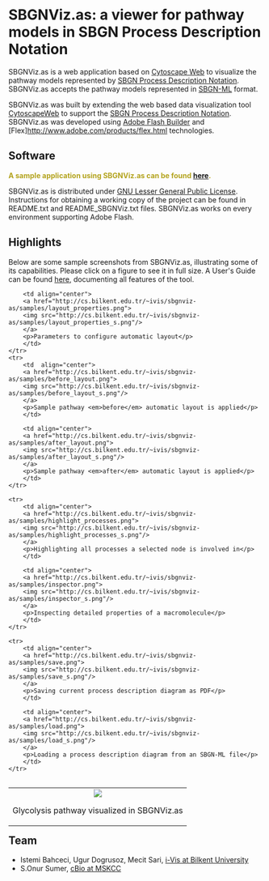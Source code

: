 # SBGNViz.as: a viewer for pathway models in SBGN Process Description Notation

SBGNViz.as is a web application based on [Cytoscape Web](http://cytoscapeweb.cytoscape.org) to visualize the pathway 
models represented by [SBGN Process Description Notation](http://www.sbgn.org/Image:Refcard-PD.png). SBGNViz.as 
accepts the pathway models represented in 
[SBGN-ML](http://sourceforge.net/apps/mediawiki/libsbgn/index.php?title=Exchange_Format) format. 

SBGNViz.as was built by extending the web based data visualization tool [CytoscapeWeb](http://cytoscapeweb.cytoscape.org)
to support the [SBGN Process Description Notation](http://www.sbgn.org/Image:Refcard-PD.png). SBGNViz.as was 
developed using [Adobe Flash Builder](http://www.adobe.com/products/flash-builder-family.html) and  
[Flex]http://www.adobe.com/products/flex.html technologies.

## Software

<font color="#B3A31D"><b>A sample application using SBGNViz.as can be found 
[here](http://www.cs.bilkent.edu.tr/~ivis/SBGNViz.as/).</b></font>

SBGNViz.as is distributed under [GNU Lesser General Public License](http://www.gnu.org/licenses/lgpl.html). 
Instructions for obtaining a working copy of the project can be found in README.txt and README_SBGNViz.txt files. 
SBGNViz.as works on every environment supporting Adobe Flash.

## Highlights

Below are some sample screenshots from SBGNViz.as, illustrating some of its capabilities. Please click on a figure 
to see it in full size. A User's Guide can be found 
[here](http://www.cs.bilkent.edu.tr/~ivis/sbgnviz-as/SBGNViz.as-1.0.UG.pdf), documenting all features of the tool.

<table align="left" cellspacing="18">
	<tr>
		<td align="center">
		<a href="http://cs.bilkent.edu.tr/~ivis/sbgnviz-as/samples/glycolysis.png">
		<img src="http://cs.bilkent.edu.tr/~ivis/sbgnviz-as/samples/glycolysis_s.png"/>
		</a>
		<p>Glycolysis pathway visualized in SBGNViz.as</p>
		</td>

		<td align="center">
		<a href="http://cs.bilkent.edu.tr/~ivis/sbgnviz-as/samples/layout_properties.png">
		<img src="http://cs.bilkent.edu.tr/~ivis/sbgnviz-as/samples/layout_properties_s.png"/>
		</a>
		<p>Parameters to configure automatic layout</p>
		</td>
	</tr>
	<tr>
		<td  align="center">
		<a href="http://cs.bilkent.edu.tr/~ivis/sbgnviz-as/samples/before_layout.png">
		<img src="http://cs.bilkent.edu.tr/~ivis/sbgnviz-as/samples/before_layout_s.png"/>
		</a>
		<p>Sample pathway <em>before</em> automatic layout is applied</p>
		</td>

		<td align="center">			
		<a href="http://cs.bilkent.edu.tr/~ivis/sbgnviz-as/samples/after_layout.png">
		<img src="http://cs.bilkent.edu.tr/~ivis/sbgnviz-as/samples/after_layout_s.png"/>
		</a>
		<p>Sample pathway <em>after</em> automatic layout is applied</p>
		</td>
	</tr>

	<tr>
		<td align="center">			
		<a href="http://cs.bilkent.edu.tr/~ivis/sbgnviz-as/samples/highlight_processes.png">
		<img src="http://cs.bilkent.edu.tr/~ivis/sbgnviz-as/samples/highlight_processes_s.png"/>
		</a>
		<p>Highlighting all processes a selected node is involved in</p>
		</td>

		<td align="center">
		<a href="http://cs.bilkent.edu.tr/~ivis/sbgnviz-as/samples/inspector.png">
		<img src="http://cs.bilkent.edu.tr/~ivis/sbgnviz-as/samples/inspector_s.png"/>
		</a>
		<p>Inspecting detailed properties of a macromolecule</p>
		</td>
	</tr>

	<tr>
		<td align="center">			
		<a href="http://cs.bilkent.edu.tr/~ivis/sbgnviz-as/samples/save.png">
		<img src="http://cs.bilkent.edu.tr/~ivis/sbgnviz-as/samples/save_s.png"/>
		</a>
		<p>Saving current process description diagram as PDF</p>
		</td>

		<td align="center">
		<a href="http://cs.bilkent.edu.tr/~ivis/sbgnviz-as/samples/load.png">
		<img src="http://cs.bilkent.edu.tr/~ivis/sbgnviz-as/samples/load_s.png"/>
		</a>
		<p>Loading a process description diagram from an SBGN-ML file</p>
		</td>
	</tr>
</table>

## Team

  * Istemi Bahceci, Ugur Dogrusoz, Mecit Sari, [i-Vis at Bilkent University](http://www.cs.bilkent.edu.tr/~ivis)
  * S.Onur Sumer, [cBio at MSKCC](http://cbio.mskcc.org)
